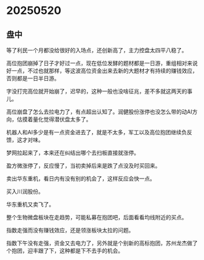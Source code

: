 # 20250520

## 盘中

等了利民一个月都没给很好的入场点，还创新高了，主力控盘太四平八稳了。

高位抱团崩掉了日子才好过一点，现在低位发酵的题材都是一日游，重组相对来说好一点，不过也就那样，等这波高位资金出来去新的大题材才有持续的赚钱效应，否则都是一日半日游。

字没打完高位就开始崩了，迟早的，这种一般也没啥征兆，差不多就这两天的事儿。

高位崩盘了怎么去拉电力了，有点超出认知了。润健股份涨停也没怎么带的动AI方向，估摸着量化觉得潜伏盘太多了。

机器人和AI多少是有一点资金进去了，就是不太多，军工以及高位抱团继续负反馈，这才对味。

梦网拉起来了，本来还在纠结出哪个去扫板直接就涨停。

盈方微涨停了，反应慢了，当初卖掉后来是跌了点没及时买回来。

卖出华东重机，看日内有没有别的机会了，这样反应会快一点。

买入川润股份。

华东重机又卖飞了。

整个生物微盘板块在走趋势，可能私募在抱团吧，后面看看均线附近的买点。

指数走强而没有赚钱效应，还是领涨板块太拉的问题。

指数下午没有走强，资金又去电力了，另外就是个别新的高标抱团，苏州龙杰做了个抱团，迎丰跟了下，这种都是下不去手的机会。
